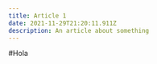 ```yaml
---
title: Article 1
date: 2021-11-29T21:20:11.911Z
description: An article about something
---
```

\#Hola